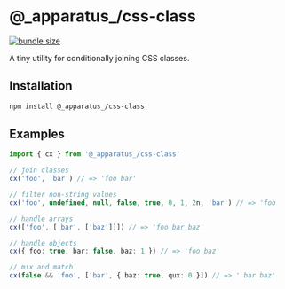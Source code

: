 # @\_apparatus\_/css-class

[![bundle size](https://deno.bundlejs.com/?q=@_apparatus_/css-class&badge=detailed)](https://bundlejs.com/?q=@_apparatus_/css-class)

A tiny utility for conditionally joining CSS classes.

## Installation

```sh
npm install @_apparatus_/css-class
```

## Examples

```typescript
import { cx } from '@_apparatus_/css-class'

// join classes
cx('foo', 'bar') // => 'foo bar'

// filter non-string values
cx('foo', undefined, null, false, true, 0, 1, 2n, 'bar') // => 'foo        bar'

// handle arrays
cx(['foo', ['bar', ['baz']]]) // => 'foo bar baz'

// handle objects
cx({ foo: true, bar: false, baz: 1 }) // => 'foo baz'

// mix and match
cx(false && 'foo', ['bar', { baz: true, qux: 0 }]) // => ' bar baz'
```
